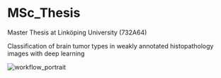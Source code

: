 # MSc_Thesis
Master Thesis at Linköping University (732A64)

Classification of brain tumor types in weakly annotated histopathology images with deep learning


![workflow_portrait](https://user-images.githubusercontent.com/32679091/114878819-e9861800-9e00-11eb-9889-cd4ad79d6586.png)

